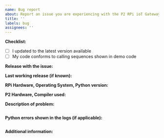 ```yaml
---
name: Bug report
about: Report an issue you are experiencing with the P2 RPi ioT Gateway
title: ''
labels: bug
assignees: ''
---
```


<!-- READ THIS FIRST:
- Provide as many details as possible. Do not delete any text from this template!
-->

**Checklist:**

- [ ] I updated to the latest version available
- [ ] My code conforms to calling sequences shown in demo code

**Release with the issue:**

**Last working release (if known):**

**RPi Hardware, Operating System, Python version:**

<!--
Provide details about what you are seeing. Also which operating system this is on and what Python version you are using. If possible try to replicate the issue in other installations and include your findings here.
-->

**P2 Hardware, Compiler used:**

<!--
Provide details about your P2 development environment. What P2 boards are you using? What compiler? Does it happen when using alternate compilers?
-->

**Description of problem:**

<!--
Explain what the issue is, and how things should look/behave. If possible provide a screenshot with a description.
-->

```

```

**Python errors shown in the logs (if applicable):**

```

```

**Additional information:**

```

```
